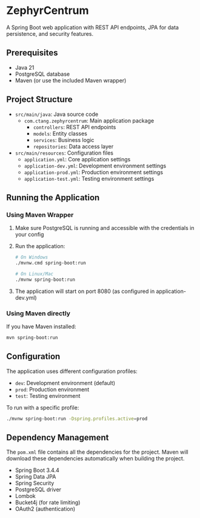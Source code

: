 # ZephyrCentrum

A Spring Boot web application with REST API endpoints, JPA for data persistence, and security features.

## Prerequisites

- Java 21
- PostgreSQL database
- Maven (or use the included Maven wrapper)

## Project Structure

- `src/main/java`: Java source code
  - `com.ctang.zephyrcentrum`: Main application package
    - `controllers`: REST API endpoints
    - `models`: Entity classes
    - `services`: Business logic
    - `repositories`: Data access layer
- `src/main/resources`: Configuration files
  - `application.yml`: Core application settings
  - `application-dev.yml`: Development environment settings
  - `application-prod.yml`: Production environment settings
  - `application-test.yml`: Testing environment settings

## Running the Application

### Using Maven Wrapper

1. Make sure PostgreSQL is running and accessible with the credentials in your config
2. Run the application:

   ```bash
   # On Windows
   ./mvnw.cmd spring-boot:run

   # On Linux/Mac
   ./mvnw spring-boot:run
   ```

3. The application will start on port 8080 (as configured in application-dev.yml)

### Using Maven directly

If you have Maven installed:

```bash
mvn spring-boot:run
```

## Configuration

The application uses different configuration profiles:
- `dev`: Development environment (default)
- `prod`: Production environment
- `test`: Testing environment

To run with a specific profile:

```bash
./mvnw spring-boot:run -Dspring.profiles.active=prod
```

## Dependency Management

The `pom.xml` file contains all the dependencies for the project. Maven will download these dependencies automatically when building the project.

- Spring Boot 3.4.4
- Spring Data JPA
- Spring Security
- PostgreSQL driver
- Lombok
- Bucket4j (for rate limiting)
- OAuth2 (authentication)